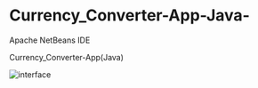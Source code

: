 # Currency_Converter-App-Java-

Apache NetBeans IDE

Currency_Converter-App(Java)

![interface](https://user-images.githubusercontent.com/121779329/217592608-87d5878b-4909-4b9d-8be4-2edf818762a6.jpg)

